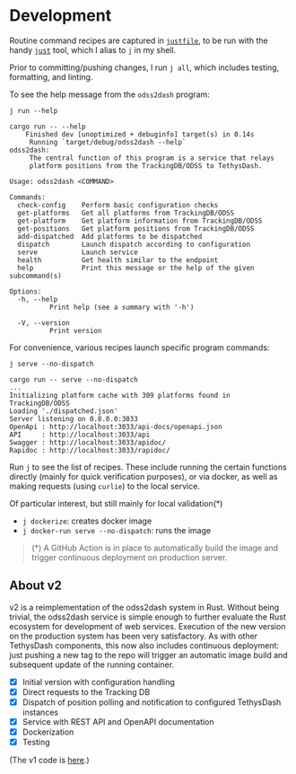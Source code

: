 # Development

Routine command recipes are captured in [`justfile`](justfile),
to be run with the handy [`just`](https://github.com/casey/j) tool,
which I alias to `j` in my shell.

Prior to committing/pushing changes, I run `j all`, which includes
testing, formatting, and linting.

To see the help message from the `odss2dash` program:
```shell
j run --help
```
```
cargo run -- --help
    Finished dev [unoptimized + debuginfo] target(s) in 0.14s
     Running `target/debug/odss2dash --help`
odss2dash:
     The central function of this program is a service that relays
     platform positions from the TrackingDB/ODSS to TethysDash.

Usage: odss2dash <COMMAND>

Commands:
  check-config    Perform basic configuration checks
  get-platforms   Get all platforms from TrackingDB/ODSS
  get-platform    Get platform information from TrackingDB/ODSS
  get-positions   Get platform positions from TrackingDB/ODSS
  add-dispatched  Add platforms to be dispatched
  dispatch        Launch dispatch according to configuration
  serve           Launch service
  health          Get health similar to the endpoint
  help            Print this message or the help of the given subcommand(s)

Options:
  -h, --help
          Print help (see a summary with '-h')

  -V, --version
          Print version
```

For convenience, various recipes launch specific program commands:
```shell
j serve --no-dispatch
```
```
cargo run -- serve --no-dispatch
...
Initializing platform cache with 309 platforms found in TrackingDB/ODSS
Loading './dispatched.json'
Server listening on 0.0.0.0:3033
OpenApi : http://localhost:3033/api-docs/openapi.json
API     : http://localhost:3033/api
Swagger : http://localhost:3033/apidoc/
Rapidoc : http://localhost:3033/rapidoc/
```

Run `j` to see the list of recipes.
These include running the certain functions directly
(mainly for quick verification purposes), or via docker, as well as
making requests (using `curlie`) to the local service. 

Of particular interest, but still mainly for local validation(*)

- `j dockerize`: creates docker image
- `j docker-run serve --no-dispatch`: runs the image

> (*) A GitHub Action is in place to automatically build the image
> and trigger continuous deployment on production server.


## About v2

v2 is a reimplementation of the odss2dash system in Rust.
Without being trivial, the odss2dash service is simple enough to further 
evaluate the Rust ecosystem for development of web services.
Execution of the new version on the production system has been very satisfactory.
As with other TethysDash components, this now also includes continuous deployment:
just pushing a new tag to the repo will trigger an automatic image build and subsequent
update of the running container.

- [x] Initial version with configuration handling
- [x] Direct requests to the Tracking DB
- [x] Dispatch of position polling and notification to configured TethysDash instances
- [x] Service with REST API and OpenAPI documentation
- [x] Dockerization
- [x] Testing

(The v1 code is [here](https://github.com/mbari-org/odss2dash1).)
